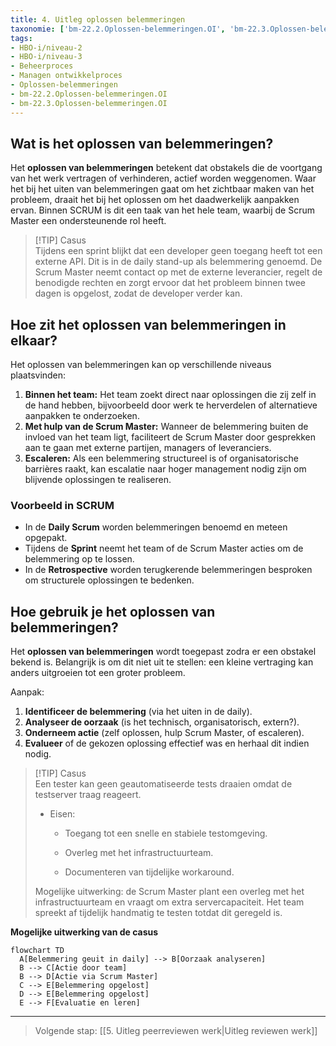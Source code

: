```yaml
---
title: 4. Uitleg oplossen belemmeringen
taxonomie: ['bm-22.2.Oplossen-belemmeringen.OI', 'bm-22.3.Oplossen-belemmeringen.OI']
tags:
- HBO-i/niveau-2
- HBO-i/niveau-3
- Beheerproces
- Managen ontwikkelproces
- Oplossen-belemmeringen
- bm-22.2.Oplossen-belemmeringen.OI
- bm-22.3.Oplossen-belemmeringen.OI
---
```

## Wat is het oplossen van belemmeringen?
Het **oplossen van belemmeringen** betekent dat obstakels die de voortgang van het werk vertragen of verhinderen, actief worden weggenomen. Waar het bij het uiten van belemmeringen gaat om het zichtbaar maken van het probleem, draait het bij het oplossen om het daadwerkelijk aanpakken ervan. Binnen SCRUM is dit een taak van het hele team, waarbij de Scrum Master een ondersteunende rol heeft.

> [!TIP] Casus  
> Tijdens een sprint blijkt dat een developer geen toegang heeft tot een externe API. Dit is in de daily stand-up als belemmering genoemd. De Scrum Master neemt contact op met de externe leverancier, regelt de benodigde rechten en zorgt ervoor dat het probleem binnen twee dagen is opgelost, zodat de developer verder kan.

## Hoe zit het oplossen van belemmeringen in elkaar?

Het oplossen van belemmeringen kan op verschillende niveaus plaatsvinden:
1. **Binnen het team:** Het team zoekt direct naar oplossingen die zij zelf in de hand hebben, bijvoorbeeld door werk te herverdelen of alternatieve aanpakken te onderzoeken.
2. **Met hulp van de Scrum Master:** Wanneer de belemmering buiten de invloed van het team ligt, faciliteert de Scrum Master door gesprekken aan te gaan met externe partijen, managers of leveranciers.
3. **Escaleren:** Als een belemmering structureel is of organisatorische barrières raakt, kan escalatie naar hoger management nodig zijn om blijvende oplossingen te realiseren.

### Voorbeeld in SCRUM
- In de **Daily Scrum** worden belemmeringen benoemd en meteen opgepakt.
- Tijdens de **Sprint** neemt het team of de Scrum Master acties om de belemmering op te lossen.
- In de **Retrospective** worden terugkerende belemmeringen besproken om structurele oplossingen te bedenken.
## Hoe gebruik je het oplossen van belemmeringen?
Het **oplossen van belemmeringen** wordt toegepast zodra er een obstakel bekend is. Belangrijk is om dit niet uit te stellen: een kleine vertraging kan anders uitgroeien tot een groter probleem.

Aanpak:
1. **Identificeer de belemmering** (via het uiten in de daily).
2. **Analyseer de oorzaak** (is het technisch, organisatorisch, extern?).
3. **Onderneem actie** (zelf oplossen, hulp Scrum Master, of escaleren).
4. **Evalueer** of de gekozen oplossing effectief was en herhaal dit indien nodig.

> [!TIP] Casus  
> Een tester kan geen geautomatiseerde tests draaien omdat de testserver traag reageert.
> 
> - Eisen:
>     
>     - Toegang tot een snelle en stabiele testomgeving.
>         
>     - Overleg met het infrastructuurteam.
>         
>     - Documenteren van tijdelijke workaround.
>         
> 
> Mogelijke uitwerking: de Scrum Master plant een overleg met het infrastructuurteam en vraagt om extra servercapaciteit. Het team spreekt af tijdelijk handmatig te testen totdat dit geregeld is.

**Mogelijke uitwerking van de casus**

```mermaid
flowchart TD
  A[Belemmering geuit in daily] --> B[Oorzaak analyseren]
  B --> C[Actie door team]
  B --> D[Actie via Scrum Master]
  C --> E[Belemmering opgelost]
  D --> E[Belemmering opgelost]
  E --> F[Evaluatie en leren]
```

---

> Volgende stap: [[5. Uitleg peerreviewen werk|Uitleg reviewen werk]]